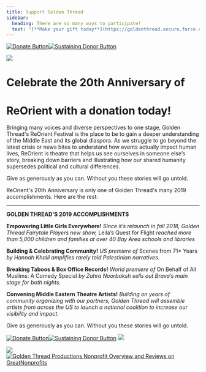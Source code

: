 ```yaml
---
title: Support Golden Thread
sidebar:
  heading: There are so many ways to participate!
  text: "[**Make your gift today**](https://goldenthread.secure.force.com/donate/?dfId=a0nj0000003z3ikAAA).\t <br /><br /> Request a match through your employer’s matching gift program and double your gift! <br /><br /> Designate us to receive 0.5% of your Amazon purchases when you shop through [**smile.amazon.com**](http://smile.amazon.com).<br /><br /> **Your generous support is vital to our work.** [**Make your donation today.**](https://goldenthread.secure.force.com/donate/?dfId=a0nf100000eMbmuAAC)\n"
---
```

[![Donate Button](/img/archive/2015/03/Donate-Button-400.jpg)](https://goldenthread.secure.force.com/donate/?dfId=a0nj0000003z3ikAAA)[![Sustaining Donor Button](/img/archive/2015/03/Donate-Button-Sustaining-400.jpg)](https://goldenthread.secure.force.com/donate/?dfId=a0nf100000eMbl8AAC)

![](/img/archive/2015/03/20thAnniversary-Line-1024x36.jpg)

# Celebrate the 20th Anniversary of

# ReOrient with a donation today!

Bringing many voices and diverse perspectives to one stage, Golden Thread's ReOrient Festival is the place to be to gain a deeper understanding of the Middle East and its global diaspora. As we struggle to go beyond the latest crisis or news bites to understand how events actually impact human lives, ReOrient is theatre that helps us see ourselves in someone else’s story, breaking down barriers and illustrating how our shared humanity supersedes political and cultural differences.

Give as generously as you can. Without you these stories will go untold.

ReOrient's 20th Anniversary is only one of Golden Thread's many 2019 accomplishments. Here are the rest:

- - -

**GOLDEN THREAD'S 2019 ACCOMPLISHMENTS**

**Empowering Little Girls Everywhere!**
_Since it’s relaunch in fall 2018, Golden Thread Fairytale Players new show,_ Leila’s Quest for Flight _reached more than 5,000 children and families at over 40 Bay Area schools and libraries_

**Building & Celebrating Community!**
_US premiere of_ Scenes from 71* Years _by Hannah Khalil amplifies rarely told Palestinian narratives._

**Breaking Taboos & Box Office Records!**
_World premiere of_ On Behalf of All Muslims: A Comedy Special _by Zahra Noorbaksh sells out Brava’s main stage for both nights._

**Convening Middle Eastern Theatre Artists!**
_Building on years of community organizing with our partners, Golden Thread will assemble artists from across the US to launch a national coalition to increase our visibility and impact._

Give as generously as you can. Without you these stories will go untold.

[![Donate Button](/img/archive/2015/03/Donate-Button-400.jpg)](https://goldenthread.secure.force.com/donate/?dfId=a0nj0000003z3ikAAA)[![Sustaining Donor Button](/img/archive/2015/03/Donate-Button-Sustaining-400.jpg)](https://goldenthread.secure.force.com/donate/?dfId=a0nf100000eMbl8AAC)
![](/img/archive/2015/03/20thAnniversary-Line-1024x36.jpg)

[![](https://widgets.guidestar.org/gximage2?o=8177599&l=v4)](https://www.guidestar.org/profile/75-3009451)[![Golden Thread Productions Nonprofit Overview and Reviews on GreatNonprofits](https://cdn.greatnonprofits.org//img/2018-top-rated-awards-badge-embed.png?id=327909)](https://greatnonprofits.org/org/golden-thread-productions)
